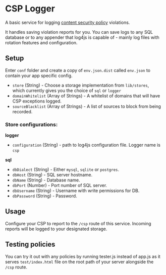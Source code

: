 # CSP Logger

A basic service for logging [content security policy](https://developer.mozilla.org/en-US/docs/Security/CSP) violations.

It handles saving violation reports for you. You can save logs to any SQL database or to any appender that log4js is capable of - mainly log files with rotation features and configuration.

## Setup

Enter `conf` folder and create a copy of `env.json.dist` called `env.json` to contain your app specific config. 

- `store` (String) - Choose a storage implementation from `lib/stores`, which currently gives you the choice of `sql` or `logger`
- `domainWhitelist` (Array of Strings) - A whitelist of domains that will have CSP exceptions logged.
- `sourceBlacklist` (Array of Strings) - A list of sources to block from being recorded. 

### Store configurations:

**logger**

- `configuration` (String) - path to log4js configuration file. Logger name is `csp`

**sql**

- `dbDialect` (String) - Either `mysql`, `sqlite` or `postgres`.
- `dbHost` (String) - SQL server hostname.
- `dbName` (String) - Database name.
- `dbPort` (Number) - Port number of SQL server.
- `dbUsername` (String) - Username with write permissions for DB.
- `dbPassword` (String) - Password.


## Usage

Configure your CSP to report to the `/csp` route of this service. Incoming reports will be logged to your designated storage.

## Testing policies

You can try it out with any policies by running tester.js instead of app.js as it serves `test/index.html` file on the root path of your server alongside the `/csp` route.
